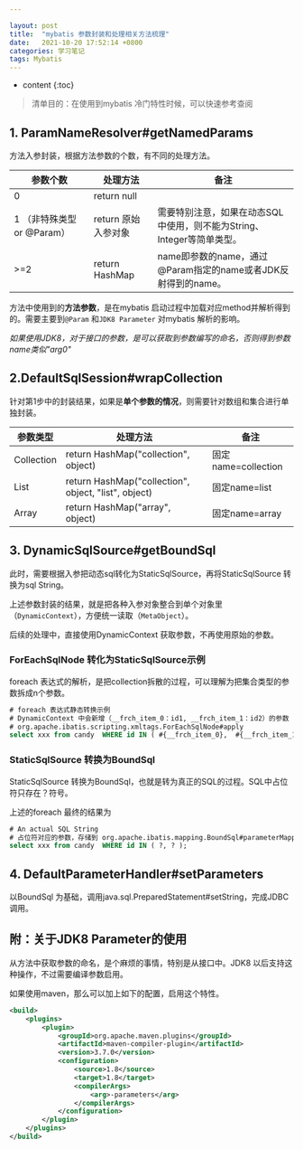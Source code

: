 ```yaml
---

layout: post
title:  "mybatis 参数封装和处理相关方法梳理"
date:   2021-10-20 17:52:14 +0800
categories: 学习笔记
tags: Mybatis
---
```

* content
{:toc}


> 清单目的：在使用到mybatis 冷门特性时候，可以快速参考查阅

## 1. ParamNameResolver#getNamedParams

方法入参封装，根据方法参数的个数，有不同的处理方法。

| 参数个数                | 处理方法           | 备注                                          |
| ------------------- | -------------- | ------------------------------------------- |
| 0                   | return null    |                                             |
| 1 （非特殊类型 or @Param） | return 原始入参对象  | 需要特别注意，如果在动态SQL中使用，则不能为String、Integer等简单类型。 |
| >=2                 | return HashMap | name即参数的name，通过@Param指定的name或者JDK反射得到的name。 |

方法中使用到的**方法参数**，是在mybatis 启动过程中加载对应method并解析得到的。需要主要到`@Param` 和`JDK8 Parameter` 对mybatis 解析的影响。

*如果使用JDK8，对于接口的参数，是可以获取到参数编写的命名，否则得到参数name类似"arg0"*

## 2.DefaultSqlSession#wrapCollection

针对第1步中的封装结果，如果是**单个参数的情况**，则需要针对数组和集合进行单独封装。

| 参数类型       | 处理方法                                                 | 备注                |
| ---------- | ---------------------------------------------------- | ----------------- |
| Collection | return HashMap("collection", object)                 | 固定name=collection |
| List       | return HashMap("collection", object, "list", object) | 固定name=list       |
| Array      | return HashMap("array", object)                      | 固定name=array      |

## 3. DynamicSqlSource#getBoundSql

此时，需要根据入参把动态sql转化为StaticSqlSource，再将StaticSqlSource 转换为sql String。

上述参数封装的结果，就是把各种入参对象整合到单个对象里（`DynamicContext`），方便统一读取（`MetaObject`）。

后续的处理中，直接使用DynamicContext 获取参数，不再使用原始的参数。

### ForEachSqlNode 转化为StaticSqlSource示例

foreach 表达式的解析，是把collection拆散的过程，可以理解为把集合类型的参数拆成n个参数。

```sql
# foreach 表达式静态转换示例
# DynamicContext 中会新增（__frch_item_0：id1, __frch_item_1：id2）的参数
# org.apache.ibatis.scripting.xmltags.ForEachSqlNode#apply
select xxx from candy  WHERE id IN ( #{__frch_item_0},  #{__frch_item_1} );
```

### StaticSqlSource 转换为BoundSql

StaticSqlSource 转换为BoundSql，也就是转为真正的SQL的过程。SQL中占位符只存在？符号。

上述的foreach 最终的结果为

```sql
# An actual SQL String
# 占位符对应的参数，存储到 org.apache.ibatis.mapping.BoundSql#parameterMappings
select xxx from candy  WHERE id IN ( ?, ? );
```

## 4. DefaultParameterHandler#setParameters

以BoundSql 为基础，调用java.sql.PreparedStatement#setString，完成JDBC调用。

## 附：关于JDK8 Parameter的使用

从方法中获取参数的命名，是个麻烦的事情，特别是从接口中。JDK8 以后支持这种操作，不过需要编译参数启用。

如果使用maven，那么可以加上如下的配置，启用这个特性。

```xml
<build>
    <plugins>
        <plugin>
            <groupId>org.apache.maven.plugins</groupId>
            <artifactId>maven-compiler-plugin</artifactId>
            <version>3.7.0</version>
            <configuration>
                <source>1.8</source>
                <target>1.8</target>
                <compilerArgs>
                    <arg>-parameters</arg>
                </compilerArgs>
            </configuration>
        </plugin>
    </plugins>
</build>
```
